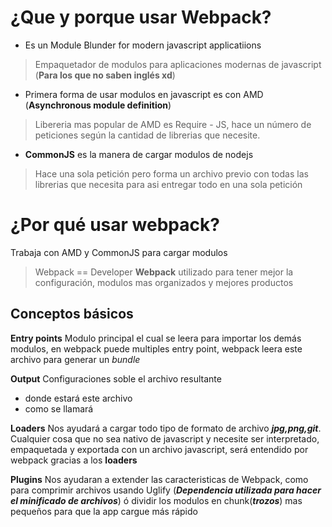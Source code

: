 # ¿Que y porque usar Webpack?
- Es un Module Blunder for modern javascript applicatiions
> Empaquetador de modulos para aplicaciones modernas de javascript (**Para los que no saben inglés xd**)

- Primera forma de usar modulos en javascript es con AMD (**Asynchronous module definition**)
> Libereria mas popular de AMD es Require - JS, hace un número de peticiones según la cantidad de librerias que necesite.

- **CommonJS** es la manera de cargar modulos de nodejs
> Hace una sola petición pero forma un archivo previo con todas las librerias que necesita para asi entregar todo en una sola petición

# ¿Por qué usar webpack?
Trabaja con AMD y CommonJS para cargar modulos
> Webpack == Developer 
**Webpack** utilizado para tener mejor la configuración, modulos mas organizados y mejores productos


## Conceptos básicos
**Entry points** Modulo principal el cual se leera para importar los demás modulos, en webpack puede multiples entry point, webpack leera este archivo para generar un _bundle_

**Output** Configuraciones soble el archivo resultante 
- donde estará este archivo
- como se llamará

**Loaders** Nos ayudará a cargar todo tipo de formato de archivo _**jpg,png,git**_. Cualquier cosa que no sea nativo de javascript y necesite ser interpretado, empaquetada y exportada con un archivo javascript, será entendido por webpack gracias a los **loaders**


**Plugins** Nos ayudaran a extender las caracteristicas de Webpack, como para comprimir archivos usando Uglify (_**Dependencia utilizada para hacer el minificado de archivos**_) ó dividir los modulos en chunk(_**trozos**_) mas pequeños para que la app cargue más rápido




